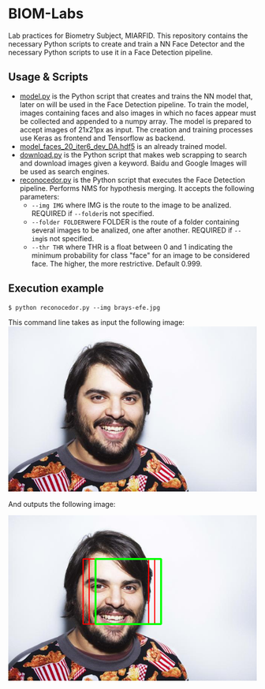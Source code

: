# BIOM-Labs
Lab practices for Biometry Subject, MIARFID.
This repository contains the necessary Python scripts to create and train a NN Face Detector and the necessary Python scripts to use it in a Face Detection pipeline.

## Usage & Scripts

* [model.py](model.py) is the Python script that creates and trains the NN model that, later on will be used in the Face Detection pipeline. To train the model, images containing faces and also images in which no faces appear must be collected and appended to a numpy array. The model is prepared to accept images of 21x21px as input. The creation and training processes use Keras as frontend and Tensorflow as backend.
* [model_faces_20_iter6_dev_DA.hdf5](model_faces_20_iter6_dev_DA.hdf5) is an already trained model.
* [download.py](download.py) is the Python script that makes web scrapping to search and download images given a keyword. Baidu and Google Images will be used as search engines.
* [reconocedor.py](reconocedor.py) is the Python script that executes the Face Detection pipeline. Performs NMS for hypothesis merging. It accepts the following parameters:
    - `--img IMG` where IMG is the route to the image to be analized. REQUIRED if `--folder`is not specified.
    - `--folder FOLDER`were FOLDER is the route of a folder containing several images to be analized, one after another. REQUIRED if `--img`is not specified.
    - `--thr THR` where THR is a float between 0 and 1 indicating the minimum probability for class "face" for an image to be considered face. The higher, the more restrictive. Default 0.999.

## Execution example

```
$ python reconocedor.py --img brays-efe.jpg
```

This command line takes as input the following image:
![Original image. Input to the Face Detector](brays-efe.jpg "Input image")

And outputs the following image:

![Result image. Output of the Face Detector](result.png "Output image")